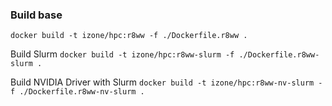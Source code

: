 ### Build base
``docker build -t izone/hpc:r8ww -f ./Dockerfile.r8ww .``

Build Slurm
``docker build -t izone/hpc:r8ww-slurm -f ./Dockerfile.r8ww-slurm .``

Build NVIDIA Driver with Slurm
``docker build -t izone/hpc:r8ww-nv-slurm -f ./Dockerfile.r8ww-nv-slurm .``

